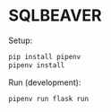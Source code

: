 # SQLBEAVER

Setup:

```sh
pip install pipenv
pipenv install
```

Run (development):

```sh
pipenv run flask run
```

